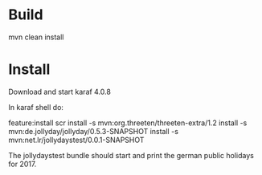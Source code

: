 # Build

mvn clean install

# Install

Download and start karaf 4.0.8

In karaf shell do:

feature:install scr
install -s mvn:org.threeten/threeten-extra/1.2
install -s mvn:de.jollyday/jollyday/0.5.3-SNAPSHOT
install -s mvn:net.lr/jollydaystest/0.0.1-SNAPSHOT

The jollydaystest bundle should start and print the german public holidays for 2017.
